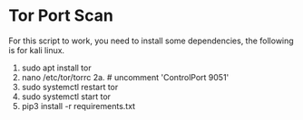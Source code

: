 # Tor Port Scan

For this script to work, you need to install some dependencies, the following is for kali linux.
  1. sudo apt install tor
  2. nano /etc/tor/torrc
  2a. # uncomment 'ControlPort 9051'
  3. sudo systemctl restart tor
  4. sudo systemctl start tor
  5. pip3 install -r requirements.txt
